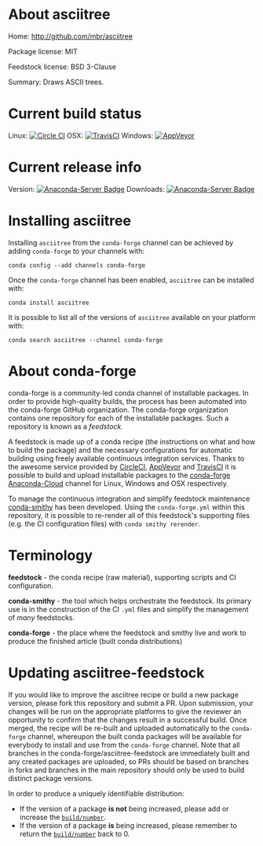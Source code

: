 About asciitree
===============

Home: http://github.com/mbr/asciitree

Package license: MIT

Feedstock license: BSD 3-Clause

Summary: Draws ASCII trees.



Current build status
====================

Linux: [![Circle CI](https://circleci.com/gh/conda-forge/asciitree-feedstock.svg?style=shield)](https://circleci.com/gh/conda-forge/asciitree-feedstock)
OSX: [![TravisCI](https://travis-ci.org/conda-forge/asciitree-feedstock.svg?branch=master)](https://travis-ci.org/conda-forge/asciitree-feedstock)
Windows: [![AppVeyor](https://ci.appveyor.com/api/projects/status/github/conda-forge/asciitree-feedstock?svg=True)](https://ci.appveyor.com/project/conda-forge/asciitree-feedstock/branch/master)

Current release info
====================
Version: [![Anaconda-Server Badge](https://anaconda.org/conda-forge/asciitree/badges/version.svg)](https://anaconda.org/conda-forge/asciitree)
Downloads: [![Anaconda-Server Badge](https://anaconda.org/conda-forge/asciitree/badges/downloads.svg)](https://anaconda.org/conda-forge/asciitree)

Installing asciitree
====================

Installing `asciitree` from the `conda-forge` channel can be achieved by adding `conda-forge` to your channels with:

```
conda config --add channels conda-forge
```

Once the `conda-forge` channel has been enabled, `asciitree` can be installed with:

```
conda install asciitree
```

It is possible to list all of the versions of `asciitree` available on your platform with:

```
conda search asciitree --channel conda-forge
```


About conda-forge
=================

conda-forge is a community-led conda channel of installable packages.
In order to provide high-quality builds, the process has been automated into the
conda-forge GitHub organization. The conda-forge organization contains one repository
for each of the installable packages. Such a repository is known as a *feedstock*.

A feedstock is made up of a conda recipe (the instructions on what and how to build
the package) and the necessary configurations for automatic building using freely
available continuous integration services. Thanks to the awesome service provided by
[CircleCI](https://circleci.com/), [AppVeyor](http://www.appveyor.com/)
and [TravisCI](https://travis-ci.org/) it is possible to build and upload installable
packages to the [conda-forge](https://anaconda.org/conda-forge)
[Anaconda-Cloud](http://docs.anaconda.org/) channel for Linux, Windows and OSX respectively.

To manage the continuous integration and simplify feedstock maintenance
[conda-smithy](http://github.com/conda-forge/conda-smithy) has been developed.
Using the ``conda-forge.yml`` within this repository, it is possible to re-render all of
this feedstock's supporting files (e.g. the CI configuration files) with ``conda smithy rerender``.


Terminology
===========

**feedstock** - the conda recipe (raw material), supporting scripts and CI configuration.

**conda-smithy** - the tool which helps orchestrate the feedstock.
                   Its primary use is in the construction of the CI ``.yml`` files
                   and simplify the management of *many* feedstocks.

**conda-forge** - the place where the feedstock and smithy live and work to
                  produce the finished article (built conda distributions)


Updating asciitree-feedstock
============================

If you would like to improve the asciitree recipe or build a new
package version, please fork this repository and submit a PR. Upon submission,
your changes will be run on the appropriate platforms to give the reviewer an
opportunity to confirm that the changes result in a successful build. Once
merged, the recipe will be re-built and uploaded automatically to the
`conda-forge` channel, whereupon the built conda packages will be available for
everybody to install and use from the `conda-forge` channel.
Note that all branches in the conda-forge/asciitree-feedstock are
immediately built and any created packages are uploaded, so PRs should be based
on branches in forks and branches in the main repository should only be used to
build distinct package versions.

In order to produce a uniquely identifiable distribution:
 * If the version of a package **is not** being increased, please add or increase
   the [``build/number``](http://conda.pydata.org/docs/building/meta-yaml.html#build-number-and-string).
 * If the version of a package **is** being increased, please remember to return
   the [``build/number``](http://conda.pydata.org/docs/building/meta-yaml.html#build-number-and-string)
   back to 0.
